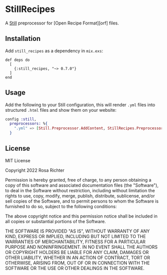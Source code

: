 # StillRecipes

A [Still](stillstatic.io) preprocessor for [Open Recipe Format][orf] files.

## Installation

Add `still_recipes` as a dependency in `mix.exs`:

```
def deps do
  [
    {:still_recipes, "~> 0.7.0"}
  ]
end
```

## Usage

Add the following to your Still configuration, this will render `.yml` files into structured `.html` files and show them on your website:

```elixir
config :still,
  preprocessors: %{
    ".yml" => [Still.Preprocessor.AddContent, StillRecipes.Preprocessor, Still.Preprocessor.Slime, Still.Preprocessor.OutputPath, Still.Preprocessor.Save]
  }
```

## License

MIT License

Copyright 2022 Rosa Richter

Permission is hereby granted, free of charge, to any person obtaining a copy of
this software and associated documentation files (the "Software"), to deal in
the Software without restriction, including without limitation the rights to
use, copy, modify, merge, publish, distribute, sublicense, and/or sell copies
of the Software, and to permit persons to whom the Software is furnished to do
so, subject to the following conditions:

The above copyright notice and this permission notice shall be included in all
copies or substantial portions of the Software.

THE SOFTWARE IS PROVIDED "AS IS", WITHOUT WARRANTY OF ANY KIND, EXPRESS OR
IMPLIED, INCLUDING BUT NOT LIMITED TO THE WARRANTIES OF MERCHANTABILITY,
FITNESS FOR A PARTICULAR PURPOSE AND NONINFRINGEMENT. IN NO EVENT SHALL THE
AUTHORS OR COPYRIGHT HOLDERS BE LIABLE FOR ANY CLAIM, DAMAGES OR OTHER
LIABILITY, WHETHER IN AN ACTION OF CONTRACT, TORT OR OTHERWISE, ARISING FROM,
OUT OF OR IN CONNECTION WITH THE SOFTWARE OR THE USE OR OTHER DEALINGS IN THE
SOFTWARE.
